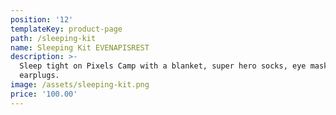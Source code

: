 ```yaml
---
position: '12'
templateKey: product-page
path: /sleeping-kit
name: Sleeping Kit EVENAPISREST
description: >-
  Sleep tight on Pixels Camp with a blanket, super hero socks, eye mask and
  earplugs.
image: /assets/sleeping-kit.png
price: '100.00'
---
```


